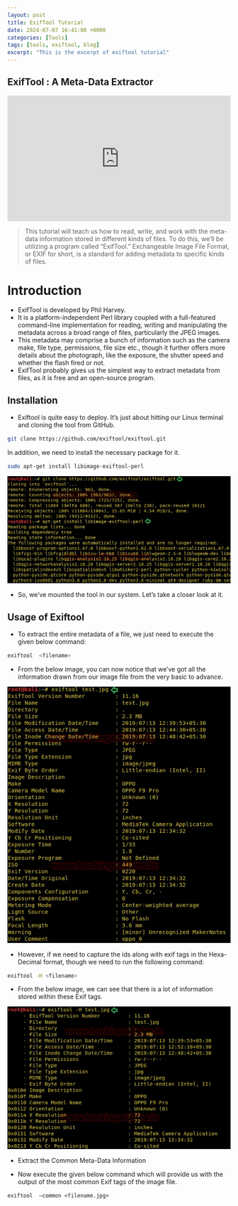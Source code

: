 ```yaml
---
layout: post
title: ExifTool Tutorial
date: 2024-07-07 16:41:00 +0000
categories: [Tools]
tags: [tools, exiftool, blog]
excerpt: "This is the excerpt of exiftool tutorial"
---
```


## ExifTool : A Meta-Data Extractor ##

<style>
  .video-container {
    position: relative;
    padding-bottom: 56.25%; /* 16:9 Aspect Ratio */
    height: 0;
    overflow: hidden;
    max-width: 100%;
    background: #000;
  }

  .video-container iframe {
    position: absolute;
    top: 0;
    left: 0;
    width: 100%;
    height: 100%;
  }
</style>

<div class="video-container">
  <iframe src="https://www.youtube.com/embed/S6v-Cg0fQbQ" frameborder="0" allow="accelerometer; autoplay; clipboard-write; encrypted-media; gyroscope; picture-in-picture" allowfullscreen></iframe>
</div>

>This tutorial will teach us how to read, write, and work with the meta-data information stored in different kinds of files. To do this, we’ll be utilizing a program called “ExifTool.” Exchangeable Image File Format, or EXIF for short, is a standard for adding metadata to specific kinds of files.


# Introduction #

- ExifTool is developed by Phil Harvey. 
- It is a platform-independent Perl library coupled with a full-featured command-line implementation for reading, writing and manipulating the metadata across a broad range of files, particularly the JPEG images. 
- This metadata may comprise a bunch of information such as the camera make, file type, permissions, file size etc., though it further offers more details about the photograph, like the exposure, the shutter speed and whether the flash fired or not. 
- ExifTool probably gives us the simplest way to extract metadata from files, as it is free and an open-source program.


## Installation ##

- Exiftool is quite easy to deploy. It’s just about hitting our Linux terminal and cloning the tool from GitHub.


```bash
git clone https://github.com/exiftool/exiftool.git 
```

In addition, we need to install the necessary package for it.

```bash
sudo apt-get install libimage-exiftool-perl
```
![ExifTool](/assets/img/blog/exiftool/1.webp)

- So, we’ve mounted the tool in our system. Let’s take a closer look at it.

## Usage of Exiftool ##

- To extract the entire metadata of a file, we just need to execute the given below command:

```bash
exiftool  <filename>
```

- From the below image, you can now notice that we’ve got all the information drawn from our image file from the very basic to advance.

![ExifTool](/assets/img/blog/exiftool/2.webp)

- However, if we need to capture the ids along with exif tags in the Hexa-Decimal format, though we need to run the following command:

```bash
exiftool -H <filename>
```

- From the below image, we can see that there is a lot of information stored within these Exif tags.

![ExifTool](/assets/img/blog/exiftool/3.webp)

- Extract the Common Meta-Data Information

- Now execute the given below command which will provide us with the output of the most common Exif tags of the image file.

```
exiftool  –common <filename.jpg>
```
